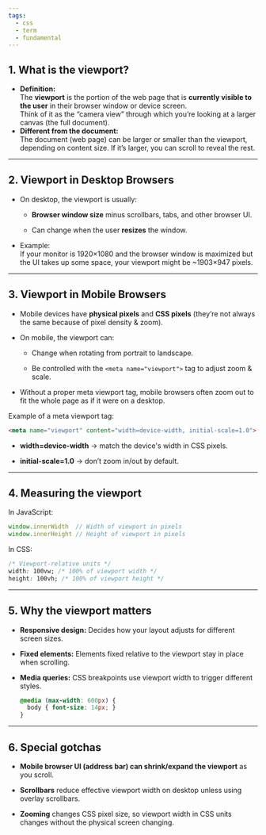 ```yaml
---
tags:
  - css
  - term
  - fundamental
---
```


## **1. What is the viewport?**

- **Definition:**  
    The **viewport** is the portion of the web page that is **currently visible to the user** in their browser window or device screen.  
    Think of it as the “camera view” through which you’re looking at a larger canvas (the full document).
    </br>
- **Different from the document:**  
    The document (web page) can be larger or smaller than the viewport, depending on content size. If it’s larger, you can scroll to reveal the rest.
    

---

## **2. Viewport in Desktop Browsers**

- On desktop, the viewport is usually:
    
    - **Browser window size** minus scrollbars, tabs, and other browser UI.
        
    - Can change when the user **resizes** the window.
        
- Example:  
    If your monitor is 1920×1080 and the browser window is maximized but the UI takes up some space, your viewport might be ~1903×947 pixels.
    

---

## **3. Viewport in Mobile Browsers**

- Mobile devices have **physical pixels** and **CSS pixels** (they’re not always the same because of pixel density & zoom).
    
- On mobile, the viewport can:
    
    - Change when rotating from portrait to landscape.
        
    - Be controlled with the `<meta name="viewport">` tag to adjust zoom & scale.
        
- Without a proper meta viewport tag, mobile browsers often zoom out to fit the whole page as if it were on a desktop.
    

Example of a meta viewport tag:

```html
<meta name="viewport" content="width=device-width, initial-scale=1.0">
```

- **width=device-width** → match the device's width in CSS pixels.
    
- **initial-scale=1.0** → don’t zoom in/out by default.
    

---

## **4. Measuring the viewport**

In JavaScript:

```js
window.innerWidth  // Width of viewport in pixels
window.innerHeight // Height of viewport in pixels
```

In CSS:

```css
/* Viewport-relative units */
width: 100vw; /* 100% of viewport width */
height: 100vh; /* 100% of viewport height */
```

---

## **5. Why the viewport matters**

- **Responsive design:** Decides how your layout adjusts for different screen sizes.
    
- **Fixed elements:** Elements fixed relative to the viewport stay in place when scrolling.
    
- **Media queries:** CSS breakpoints use viewport width to trigger different styles.
    
    ```css
    @media (max-width: 600px) {
      body { font-size: 14px; }
    }
    ```
    

---

## **6. Special gotchas**

- **Mobile browser UI (address bar) can shrink/expand the viewport** as you scroll.
    
- **Scrollbars** reduce effective viewport width on desktop unless using overlay scrollbars.
    
- **Zooming** changes CSS pixel size, so viewport width in CSS units changes without the physical screen changing.
    